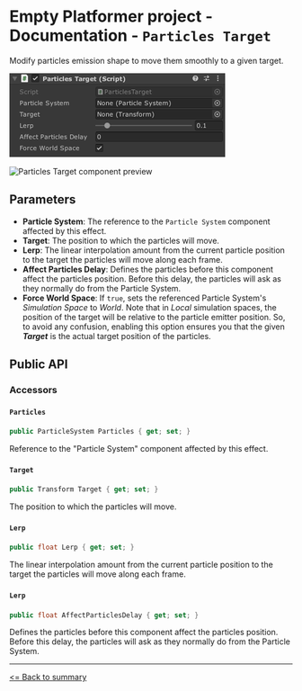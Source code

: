 # Empty Platformer project - Documentation - `Particles Target`

Modify particles emission shape to move them smoothly to a given target.

![`Particles Target` component inspector](./images/particles-target.png)

![`Particles Target` component preview](./images/particles-target-example.gif)

## Parameters

- **Particle System**: The reference to the `Particle System` component affected by this effect.
- **Target**: The position to which the particles will move.
- **Lerp**: The linear interpolation amount from the current particle position to the target the particles will move along each frame.
- **Affect Particles Delay**: Defines the particles before this component affect the particles position. Before this delay, the particles will ask as they normally do from the Particle System.
- **Force World Space**: If `true`, sets the referenced Particle System's *Simulation Space*  to *World*. Note that in *Local* simulation spaces, the position of the target will be relative to the particle emitter position. So, to avoid any confusion, enabling this option ensures you that the given ***Target*** is the actual target position of the particles.

## Public API

### Accessors

#### `Particles`

```cs
public ParticleSystem Particles { get; set; }
```

Reference to the "Particle System" component affected by this effect.

#### `Target`

```cs
public Transform Target { get; set; }
```

The position to which the particles will move.

#### `Lerp`

```cs
public float Lerp { get; set; }
```

The linear interpolation amount from the current particle position to the target the particles will move along each frame.

#### `Lerp`

```cs
public float AffectParticlesDelay { get; set; }
```

Defines the particles before this component affect the particles position. Before this delay, the particles will ask as they normally do from the Particle System.

---

[<= Back to summary](./README.md)